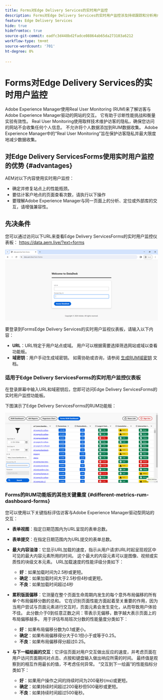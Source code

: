 ```yaml
---
title: Forms对Edge Delivery Services的实时用户监控
description: Forms对Edge Delivery Services的实时用户监控涉及持续跟踪和分析用户与表单的交互。
feature: Edge Delivery Services
hide: true
hidefromtoc: true
source-git-commit: eadfc3d448bd2fadce08864ab65da273103a6212
workflow-type: tm+mt
source-wordcount: '701'
ht-degree: 0%

---
```


# Forms对Edge Delivery Services的实时用户监控

Adobe Experience Manager使用Real User Monitoring (RUM)来了解访客与Adobe Experience Manager驱动的网站的交互。 它有助于诊断性能挑战和衡量实验有效性。 Real User Monitoring使用取样技术维护访客的隐私，确保您访问的网站不会收集任何个人信息。 不允许将个人数据添加到RUM数据收集。 Adobe Experience Manager中的“Real User Monitoring”旨在保护访客隐私并最大限度地减少数据收集。

## 对Edge Delivery ServicesForms使用实时用户监控的优势 {#advantages}

AEM对以下内容使用实时用户监控：

* 确定并修复站点上的性能瓶颈。
* 要估计客户地点的页面查看次数，请执行以下操作
* 要理解Adobe Experience Manager与同一页面上的分析、定位或外部库的交互，请增强兼容性。

## 先决条件

您可以通过访问以下URL来查看Edge Delivery ServicesForms的实时用户监控仪表板： https://data.aem.live/?ext=forms

![Edge Delivery ServicesForms的RUM登录屏幕 ](/help/edge/assets/rum-login-screen.png)

要登录到FormsEdge Delivery Services的实时用户监视仪表板，请输入以下内容：
* **URL**：URL特定于用户站点或域。 用户可以根据需要选择筛选网站或域以查看功能板。
* **域密钥**：用户手动生成域密钥。 如需协助或咨询，请参阅 [生成RUM域密钥](https://aemcs-workspace.adobe.com/rum/generate-domain-key) 文档。

### 适用于Edge Delivery ServicesForms的实时用户监控仪表板

在登录屏幕中输入URL和域密钥后，您即可访问Edge Delivery ServicesForms的实时用户监控功能板。

下图演示了Edge Delivery ServicesForms的RUM功能板：

![RUM Forms功能板](/help/edge/assets/rum-forms-dashboard.png)

### Forms的RUM功能板的其他关键量度 {#different-metrics-rum-dashboard-forms}

您可以使用以下关键指标评估访客与Adobe Experience Manager驱动型网站的交互：

* **表单视图**：指定日期范围内为URL呈现的表单总数。
* **表单提交**：在指定日期范围内为URL提交的表单总数。
* **最大内容油漆**：它显示URL加载的速度，指示从用户请求URL时起呈现视区中可见的最大内容元素所用的时间。 这个最大的内容元素可以是图像、视频或实质性的块级文本元素。 URL加载速度的性能评级分类如下：
   * **好**：如果加载时间为2.5秒或更短。
   * **确定**：如果加载时间大于2.5秒但4秒或更短。
   * **不良**：如果加载时间超过4秒

* **累积版面偏移**：它测量在整个页面生命周期内发生的每个意外布局偏移的所有单个布局偏移分数的总和。 它在识别页面性能方面起着至关重要的作用，因为当用户尝试与页面元素进行交互时，页面元素会发生变化，从而导致用户体验不佳。 此分数介于0到任意正数之间：零表示无偏移，数字越大表示页面上的布局偏移越多。 用于评估布局班次分数的性能量度分类如下：

   * **好**：如果布局偏移分数为0.1或更小。
   * **确定**：如果布局偏移得分大于0.1但小于或等于0.25。
   * **不良**：如果布局偏移得分超过0.25。

* **与下一幅绘画的交互**：它评估页面对用户交互做出反应的速度，并考虑页面在用户访问页面期间对点击、点按和键盘输入做出响应所需的时间。 最终值是观察到的相互作用最长的值，不考虑任何异常。 “交互到下一绘画”的性能指标分类如下：
   * **好**：如果用户操作之间的持续时间为200毫秒(ms)或更短。
   * **确定**：如果持续时间超过200毫秒但500毫秒或更短。
   * **不良**：如果持续时间超过500毫秒。

